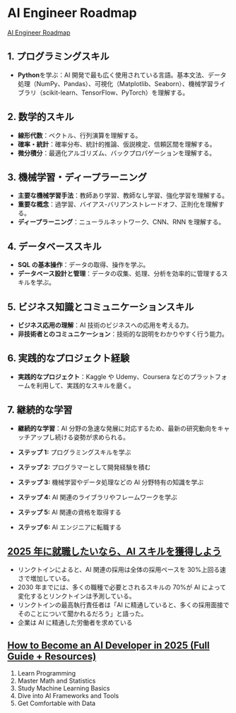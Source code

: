 # AI Engineer Roadmap

[AI Engineer Roadmap](https://roadmap.sh/ai-engineer)

## 1. **プログラミングスキル**

- **Python**を学ぶ：AI 開発で最も広く使用されている言語。基本文法、データ処理（NumPy、Pandas）、可視化（Matplotlib、Seaborn）、機械学習ライブラリ（scikit-learn、TensorFlow、PyTorch）を理解する。

## 2. **数学的スキル**

- **線形代数**：ベクトル、行列演算を理解する。
- **確率・統計**：確率分布、統計的推論、仮説検定、信頼区間を理解する。
- **微分積分**：最適化アルゴリズム、バックプロパゲーションを理解する。

## 3. **機械学習・ディープラーニング**

- **主要な機械学習手法**：教師あり学習、教師なし学習、強化学習を理解する。
- **重要な概念**：過学習、バイアス-バリアンストレードオフ、正則化を理解する。
- **ディープラーニング**：ニューラルネットワーク、CNN、RNN を理解する。

## 4. **データベーススキル**

- **SQL の基本操作**：データの取得、操作を学ぶ。
- **データベース設計と管理**：データの収集、処理、分析を効率的に管理するスキルを学ぶ。

## 5. **ビジネス知識とコミュニケーションスキル**

- **ビジネス応用の理解**：AI 技術のビジネスへの応用を考える力。
- **非技術者とのコミュニケーション**：技術的な説明をわかりやすく行う能力。

## 6. **実践的なプロジェクト経験**

- **実践的なプロジェクト**：Kaggle や Udemy、Coursera などのプラットフォームを利用して、実践的なスキルを磨く。

## 7. **継続的な学習**

- **継続的な学習**：AI 分野の急速な発展に対応するため、最新の研究動向をキャッチアップし続ける姿勢が求められる。

- **ステップ 1:** プログラミングスキルを学ぶ
- **ステップ 2:** プログラマーとして開発経験を積む
- **ステップ 3:** 機械学習やデータ処理などの AI 分野特有の知識を学ぶ
- **ステップ 4:** AI 関連のライブラリやフレームワークを学ぶ
- **ステップ 5:** AI 関連の資格を取得する
- **ステップ 6:** AI エンジニアに転職する

## [2025 年に就職したいなら、AI スキルを獲得しよう](https://www.businessinsider.jp/article/2501new-job-build-ai-skills-help-change-roles-employers-hiring/)

- リンクトインによると、AI 関連の採用は全体の採用ペースを 30%上回る速さで増加している。
- 2030 年までには、多くの職種で必要とされるスキルの 70%が AI によって変化するとリンクトインは予測している。
- リンクトインの最高執行責任者は「AI に精通していると、多くの採用面接でそのことについて聞かれるだろう」と語った。
- 企業は AI に精通した労働者を求めている

## [How to Become an AI Developer in 2025 (Full Guide + Resources)](https://dev.to/empiree/how-to-become-an-ai-developer-in-2025-full-guide-resources-a0p)

1. Learn Programming
2. Master Math and Statistics
3. Study Machine Learning Basics
4. Dive into AI Frameworks and Tools
5. Get Comfortable with Data
